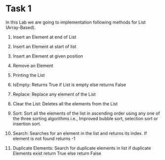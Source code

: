 # Task 1
In this Lab we are going to implementation following methods for List (Array-Based).
1) Insert an Element at end of List
2) Insert an Element at start of list
3) Insert an Element at given position
4) Remove an Element
5) Printing the List
6) IsEmpty:
Returns True if List is empty else returns False
7) Replace:
Replace any element of the List

8) Clear the List:
Deletes all the elements from the List

9) Sort:
Sort all the elements of the list in ascending order using any one of the three sorting algorithms
i.e., Improved bubble sort, selection sort or insertion sort.

10) Search:
Searches for an element in the list and returns its index. If element is not found returns -1

11) Duplicate Elements:
Search for duplicate elements in list if duplicate Elements exist return True else return False